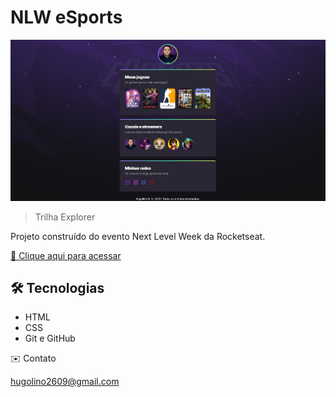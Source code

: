 # NLW eSports

![preview](./.github/preview_1.png)

> Trilha Explorer

Projeto construído do evento Next Level Week da Rocketseat.

[🔗 Clique aqui para acessar](https://hugofficial.github.io/nlw-esports-explorer)

## 🛠️ Tecnologias

- HTML
- CSS
- Git e GitHub

✉️ Contato

hugolino2609@gmail.com
